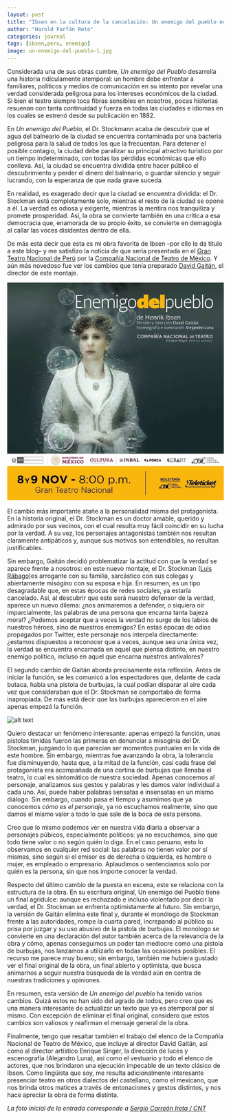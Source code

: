 ```yaml
---
layout: post
title: "Ibsen en la cultura de la cancelación: Un enemigo del pueblo en el Gran Teatro Nacional"
author: "Harold Farfán Reto"
categories: journal
tags: [ibsen,peru, enemigo]
image: un-enemigo-del-pueblo-1.jpg
---
```





Considerada una de sus obras cumbre, *Un enemigo del Pueblo* desarrolla una historia ridículamente atemporal: un hombre debe enfrentar a familiares, políticos y medios de comunicación en su intento por revelar una verdad considerada peligrosa para los intereses económicos de la ciudad. Si bien el teatro siempre toca fibras sensibles en nosotros, pocas historias resuenan con tanta continuidad y fuerza en todas las ciudades e idiomas en los cuales se estrenó desde su publicación en 1882.

En *Un enemigo del Pueblo*, el Dr. Stockmann acaba de descubrir que el agua del balneario de la ciudad se encuentra contaminada por una bacteria peligrosa para la salud de todos los que la frecuentan. Para detener el posible contagio, la ciudad debe paralizar su principal atractivo turístico por un tiempo indeterminado, con todas las pérdidas económicas que ello conlleva. Así, la ciudad se encuentra dividida entre hacer público el descubrimiento y perder el dinero del balneario, o guardar silencio y seguir lucrando, con la esperanza de que nada grave suceda.

En realidad, es exagerado decir que la ciudad se encuentra dividida: el Dr. Stockman está completamente solo, mientras el resto de la ciudad se opone a él. La verdad es odiosa y exigente, mientras la mentira nos tranquiliza y promete prosperidad. Así, la obra se convierte también en una crítica a esa democracia que, enamorada de su propio éxito, se convierte en demagogia al callar las voces disidentes dentro de ella.

De más está decir que esta es mi obra favorita de Ibsen –por ello le da título a este blog– y me satisfizo la noticia de que sería presentada en el [Gran Teatro Nacional de Perú][GTN] por la [Compañía Nacional de Teatro de México][CNTM]. Y aún más novedoso fue ver los cambios que tenía preparado [David Gaitán][David-Gaitán], el director de este montaje.

![alt text](<https://raw.githubusercontent.com/harold-farfan-reto/pagina_teatro/gh-pages/assets/img/un-enemigo-del-pueblo-2.jpeg> "Fuente: GTN")

El cambio más importante atañe a la personalidad misma del protagonista. En la historia original, el Dr. Stockman es un doctor amable, querido y admirado por sus vecinos, con el cual resulta muy fácil coincidir en su lucha por la verdad. A su vez, los personajes antagonistas también nos resultan claramente antipáticos y, aunque sus motivos son entendibles, no resultan justificables. 

Sin embargo, Gaitán decidió problematizar la actitud con que la verdad se aparece frente a nosotros: en este nuevo montaje, el Dr. Stockman ([Luis Rábago][Luis-Rabago])es arrogante con su familia, sarcástico con sus colegas y abiertamente misógino con su esposa e hija. En resumen, es un tipo desagradable que, en estas épocas de redes sociales, ya estaría cancelado. Así, al descubrir que este será nuestro defensor de la verdad, aparece un nuevo dilema: ¿nos animaremos a defender, o siquiera oír imparcialmente, las palabras de una persona que encarna tanta bajeza moral? ¿Podemos aceptar que a veces la verdad no surge de los labios de nuestros héroes, sino de nuestros enemigos? En estas épocas de odios propagados por Twitter, este personaje nos interpela directamente: ¿estamos dispuestos a reconocer que a veces, aunque sea una única vez, la verdad se encuentra encarnada en aquel que piensa distinto, en nuestro enemigo político, incluso en aquel que encarna nuestros antivalores?

El segundo cambio de Gaitán aborda precisamente esta reflexión. Antes de iniciar la función, se les comunicó a los espectadores que, delante de cada butaca, había una pistola de burbujas, la cual podían disparar al aire cada vez que consideraban que el Dr. Stockman se comportaba de forma inapropiada. De más está decir que las burbujas aparecieron en el aire apenas empezó la función. 

![alt text](<https://f.rpp-noticias.io/2019/11/07/861620enemigo-del-pueblo2jpg.jpg> "Fuente: RPP")

Quiero destacar un fenómeno interesante: apenas empezó la función, unas pistolas tímidas fueron las primeras en denunciar a misoginia del Dr. Stockman, juzgando lo que parecían ser momentos puntuales en la vida de este hombre. Sin embargo, mientras fue avanzando la obra, la tolerancia fue disminuyendo, hasta que, a la mitad de la función, casi cada frase del protagonista era acompañada de una cortina de burbujas que llenaba el teatro, lo cual es sintomático de nuestra sociedad. Apenas conocemos al personaje, analizamos sus gestos y palabras y les damos valor individual a cada uno. Así, puede haber palabras sensatas e insensatas en un mismo diálogo. Sin embargo, cuando pasa el tiempo y asumimos que ya conocemos *cómo es el personaje*, ya no escuchamos realmente, sino que damos el mismo valor a todo lo que sale de la boca de esta persona. 

Creo que lo mismo podemos ver en nuestra vida diaria a observar a personajes púbicos, especialmente políticos: ya no escuchamos, sino que todo tiene valor o no según quién lo diga. En el caso peruano, esto lo observamos en cualquier red social: las palabras no tienen valor por sí mismas, sino según si el emisor es de derecha o izquierda, es hombre o mujer, es empleado o empresario. Aplaudimos o sentenciamos solo por quién es la persona, sin que nos importe conocer la verdad. 

Respecto del último cambio de la puesta en escena, este se relaciona con la estructura de la obra. En su escritura original, Un enemigo del Pueblo tiene un final agridulce: aunque es rechazado e incluso violentado por decir la verdad, el Dr. Stockman se enfrenta optimistamente al futuro. Sin embargo, la versión de Gaitán elimina este final y, durante el monólogo de Stockman frente a las autoridades, rompe la cuarta pared, increpando al público su prisa por juzgar y su uso abusivo de la pistola de burbujas. El monólogo se convierte en una declaración del autor también acerca de la relevancia de la obra y cómo, apenas conseguimos un poder tan mediocre como una pistola de burbujas, nos lanzamos a utilizarlo en todas las ocasiones posibles. El recurso me parece muy bueno; sin embargo, también me hubiera gustado ver el final original de la obra, un final abierto y optimista, que busca animarnos a seguir nuestra búsqueda de la verdad aún en contra de nuestras tradiciones y opiniones.

En resumen, esta versión de *Un enemigo del pueblo* ha tenido varios cambios. Quizá estos no han sido del agrado de todos, pero creo que es una manera interesante de actualizar un texto que ya es atemporal por sí mismo. Con excepción de eliminar el final original, considero que estos cambios son valiosos y reafirman el mensaje general de la obra.
 
Finalmente, tengo que resaltar también el trabajo del elenco de la Compañía Nacional de Teatro de México, que incluye al director David Gaitán, así como al director artístico Enrique Singer, la dirección de luces y escenografía (Alejandro Luna), así como el vestuario y todo el elenco de actores, que nos brindaron una ejecución impecable de un texto clásico de Ibsen. Como lingüista que soy, me resulta adicionalmente interesante presenciar teatro en otros dialectos del castellano, como el mexicano, que nos brinda otros matices a través de entonaciones y gestos distintos, y nos hace apreciar la obra de forma distinta. 

*La foto inicial de la entrada corresponde a [Sergio Carreón Ireta / CNT][SCI]*


[GTN]:		https://granteatronacional.pe/
[David-Gaitán]:	http://www.elem.mx/autor/datos/15198
[Luis-Rabago]: https://es.wikipedia.org/wiki/Luis_Rábago
[CNTM]:		https://inba.gob.mx/grupos/item/id/3
[SCI]: https://rpp.pe/cultura/teatro/enemigo-del-pueblo-pueblo-chico-corrupcion-mayor-noticia-1228754?ref=rpp

